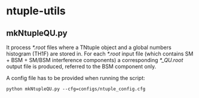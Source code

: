 # ntuple-utils

## mkNtupleQU.py

It process _*.root_ files where a TNtuple object and a global numbers histogram (TH1F) are stored in. For each _*.root_ input file (which contains SM + BSM + SM/BSM interference components) a corresponding  _*\_QU.root_ output file is produced, referred to the BSM component only.

A config file has to be provided when running the script:

    python mkNtupleQU.py --cfg=configs/ntuple_config.cfg
